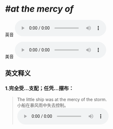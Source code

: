 # ***\#at the mercy of*** 
英音
<audio src="./media/at the mercy of1_AAC.aac" controls="controls"></audio>

美音
<audio src="./media/at the mercy of2_AAC.aac" controls="controls"></audio>



  

英文释义
---
### 1.**完全受…支配；任凭…摆布：**  

 > The little ship was at the mercy of the storm.   
 > 小船在暴风雨中失去控制。    
<audio src="./media/mercy-2.aac" controls="controls"></audio>


